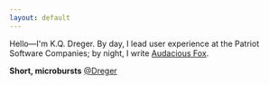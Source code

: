 ```yaml
---
layout: default
---
```

Hello&mdash;I'm K.Q. Dreger. By day, I lead user experience at the Patriot Software Companies; by night, I write [Audacious Fox](http://web.audaciousfox.com). 

**Short, microbursts** [@Dreger](https://twitter.com/dreger)